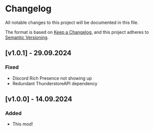 # Changelog

All notable changes to this project will be documented in this file.

The format is based on [Keep a Changelog](https://keepachangelog.com/en/1.1.0/),
and this project adheres to [Semantic Versioning](https://semver.org/spec/v2.0.0.html).

## [v1.0.1] - 29.09.2024

### Fixed

- Discord Rich Presence not showing up
- Redundant ThunderstoreAPI dependency


## [v1.0.0] - 14.09.2024

### Added

- This mod!
